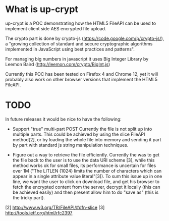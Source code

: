 # What is up-crypt
up-crypt is a POC demonstrating how the HTML5 FileAPI can be used to
implement client side AES encrypted file upload.

The crypto part is done by crypto-js (https://code.google.com/p/crypto-js/),
a "growing collection of standard and secure cryptographic algorithms implemented 
in JavaScript using best practices and patterns".

For managing big numbers in javascript it uses Big Integer Library by Leemon Baird 
(http://leemon.com/crypto/BigInt.js)

Currently this POC has been tested on Firefox 4 and Chrome 12, yet it will probably also
work on other browser versions that implement the HTML5 FileAPI.

# TODO
In future releases it would be nice to have the following:

* Support "true" multi-part POST
Currently the file is not split up into multiple parts. This could be achieved by using the slice
FileAPI method[2], or by loading the whole file into memory and sending it part by part with standard
js string manipulation techniques.

* Figure out a way to retrieve the file efficiently.
Currently the was to get the file back to the user is to use the data URI scheme [3],
while this method works ok for small files, its performance is uncertain for 
files over 1M ("The LITLEN (1024) limits the number of characters which can appear in a single
attribute value literal"[3]).
To sum this issue up in one line, we want the user to click on download file, and get his browser
to fetch the encrypted content from the server, decrypt it locally (this can be achieved easily) and
then present allow him to do "save as" (this is the tricky part).



[2] http://www.w3.org/TR/FileAPI/#dfn-slice
[3] http://tools.ietf.org/html/rfc2397


